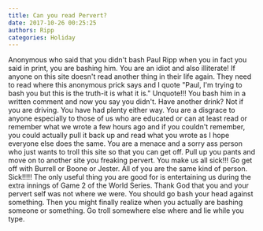 ```yaml
---
title: Can you read Pervert?
date: 2017-10-26 00:25:25
authors: Ripp
categories: Holiday
---
```


 Anonymous who said that you didn't bash Paul Ripp when you in fact you said in print, you are bashing him. You are an idiot and also illiterate!  If anyone on this site doesn't read another thing in their life again. They need to read where this anonymous prick says and I quote "Paul, I'm trying to bash you but this is the truth-it is what it is." Unquote!!! You bash him in a written comment and now you say you didn't. Have another drink? Not if you are driving. You have had plenty either way. You are a disgrace to anyone especially to those of us who are educated or can at least read or remember what we wrote a few hours ago and if you couldn't remember, you could actually pull it back up and read what you wrote as I hope everyone else does the same. You are a menace and a sorry ass person who just wants to troll this site so that you can get off. Pull up you pants and move on to another site you freaking pervert. You make us all sick!!!  Go get off with Burrell or Boone or Jester. All of you are the same kind of person. Sick!!!!!  The only useful thing you are good for is entertaining us during the extra innings of Game 2 of the World Series. Thank God that you and your pervert self was not where we were. You  should go bash your head against something. Then you might finally realize when you actually are bashing someone or something. Go troll somewhere else where and lie while you type.